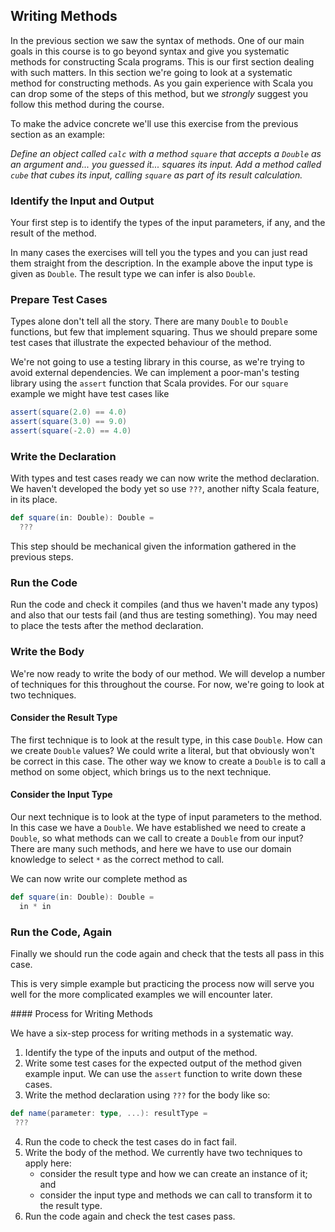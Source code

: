 ## Writing Methods

In the previous section we saw the syntax of methods. One of our main goals in this course is to go beyond syntax and give you systematic methods for constructing Scala programs. This is our first section dealing with such matters. In this section we're going to look at a systematic method for constructing methods. As you gain experience with Scala you can drop some of the steps of this method, but we *strongly* suggest you follow this method during the course.

To make the advice concrete we'll use this exercise from the previous section as an example:

*Define an object called `calc` with a method `square` that accepts a `Double` as an argument and... you guessed it... squares its input. Add a method called `cube` that cubes its input, calling `square` as part of its result calculation.*

### Identify the Input and Output

Your first step is to identify the types of the input parameters, if any, and the result of the method.

In many cases the exercises will tell you the types and you can just read them straight from the description. In the example above the input type is given as `Double`. The result type we can infer is also `Double`.

### Prepare Test Cases

Types alone don't tell all the story. There are many `Double` to `Double` functions, but few that implement squaring. Thus we should prepare some test cases that illustrate the expected behaviour of the method.

We're not going to use a testing library in this course, as we're trying to avoid external dependencies. We can implement a poor-man's testing library using the `assert` function that Scala provides. For our `square` example we might have test cases like

~~~ scala
assert(square(2.0) == 4.0)
assert(square(3.0) == 9.0)
assert(square(-2.0) == 4.0)
~~~

### Write the Declaration

With types and test cases ready we can now write the method declaration. We haven't developed the body yet so use `???`, another nifty Scala feature, in its place.

~~~ scala
def square(in: Double): Double =
  ???
~~~

This step should be mechanical given the information gathered in the previous steps.

### Run the Code

Run the code and check it compiles (and thus we haven't made any typos) and also that our tests fail (and thus are testing something). You may need to place the tests after the method declaration.

### Write the Body

We're now ready to write the body of our method. We will develop a number of techniques for this throughout the course. For now, we're going to look at two techniques.

#### Consider the Result Type

The first technique is to look at the result type, in this case `Double`. How can we create `Double` values? We could write a literal, but that obviously won't be correct in this case. The other way we know to create a `Double` is to call a method on some object, which brings us to the next technique.

#### Consider the Input Type

Our next technique is to look at the type of input parameters to the method. In this case we have a `Double`. We have established we need to create a `Double`, so what methods can we call to create a `Double` from our input? There are many such methods, and here we have to use our domain knowledge to select `*` as the correct method to call.

We can now write our complete method as

~~~ scala
def square(in: Double): Double =
  in * in
~~~

### Run the Code, Again

Finally we should run the code again and check that the tests all pass in this case.

This is very simple example but practicing the process now will serve you well for the more complicated examples we will encounter later.

<div class="callout callout-info">
#### Process for Writing Methods

We have a six-step process for writing methods in a systematic way.

1. Identify the type of the inputs and output of the method.
2. Write some test cases for the expected output of the method given example input. We can use the `assert` function to write down these cases.
3. Write the method declaration using `???` for the body like so:

~~~ scala
def name(parameter: type, ...): resultType =
 ???
~~~
4. Run the code to check the test cases do in fact fail.
5. Write the body of the method. We currently have two techniques to apply here:
   - consider the result type and how we can create an instance of it; and
   - consider the input type and methods we can call to transform it to the result type.
6. Run the code again and check the test cases pass.
</div>
